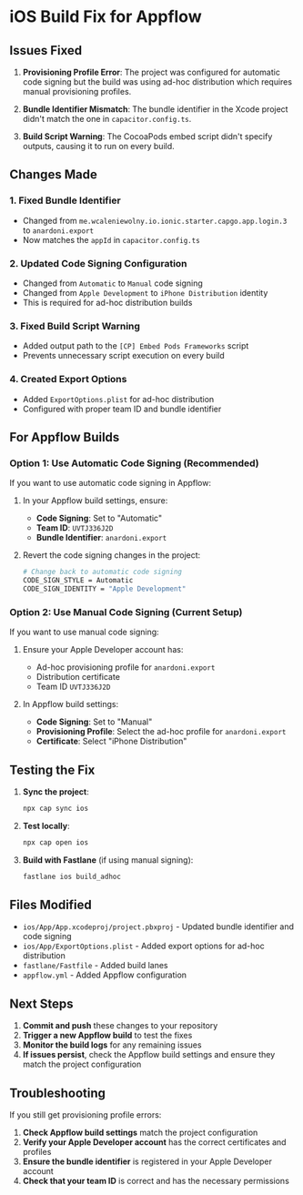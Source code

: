 # iOS Build Fix for Appflow

## Issues Fixed

1. **Provisioning Profile Error**: The project was configured for automatic code signing but the build was using ad-hoc distribution which requires manual provisioning profiles.

2. **Bundle Identifier Mismatch**: The bundle identifier in the Xcode project didn't match the one in `capacitor.config.ts`.

3. **Build Script Warning**: The CocoaPods embed script didn't specify outputs, causing it to run on every build.

## Changes Made

### 1. Fixed Bundle Identifier
- Changed from `me.wcaleniewolny.io.ionic.starter.capgo.app.login.3` to `anardoni.export`
- Now matches the `appId` in `capacitor.config.ts`

### 2. Updated Code Signing Configuration
- Changed from `Automatic` to `Manual` code signing
- Changed from `Apple Development` to `iPhone Distribution` identity
- This is required for ad-hoc distribution builds

### 3. Fixed Build Script Warning
- Added output path to the `[CP] Embed Pods Frameworks` script
- Prevents unnecessary script execution on every build

### 4. Created Export Options
- Added `ExportOptions.plist` for ad-hoc distribution
- Configured with proper team ID and bundle identifier

## For Appflow Builds

### Option 1: Use Automatic Code Signing (Recommended)
If you want to use automatic code signing in Appflow:

1. In your Appflow build settings, ensure:
   - **Code Signing**: Set to "Automatic"
   - **Team ID**: `UVTJ336J2D`
   - **Bundle Identifier**: `anardoni.export`

2. Revert the code signing changes in the project:
   ```bash
   # Change back to automatic code signing
   CODE_SIGN_STYLE = Automatic
   CODE_SIGN_IDENTITY = "Apple Development"
   ```

### Option 2: Use Manual Code Signing (Current Setup)
If you want to use manual code signing:

1. Ensure your Apple Developer account has:
   - Ad-hoc provisioning profile for `anardoni.export`
   - Distribution certificate
   - Team ID `UVTJ336J2D`

2. In Appflow build settings:
   - **Code Signing**: Set to "Manual"
   - **Provisioning Profile**: Select the ad-hoc profile for `anardoni.export`
   - **Certificate**: Select "iPhone Distribution"

## Testing the Fix

1. **Sync the project**:
   ```bash
   npx cap sync ios
   ```

2. **Test locally**:
   ```bash
   npx cap open ios
   ```

3. **Build with Fastlane** (if using manual signing):
   ```bash
   fastlane ios build_adhoc
   ```

## Files Modified

- `ios/App/App.xcodeproj/project.pbxproj` - Updated bundle identifier and code signing
- `ios/App/ExportOptions.plist` - Added export options for ad-hoc distribution
- `fastlane/Fastfile` - Added build lanes
- `appflow.yml` - Added Appflow configuration

## Next Steps

1. **Commit and push** these changes to your repository
2. **Trigger a new Appflow build** to test the fixes
3. **Monitor the build logs** for any remaining issues
4. **If issues persist**, check the Appflow build settings and ensure they match the project configuration

## Troubleshooting

If you still get provisioning profile errors:

1. **Check Appflow build settings** match the project configuration
2. **Verify your Apple Developer account** has the correct certificates and profiles
3. **Ensure the bundle identifier** is registered in your Apple Developer account
4. **Check that your team ID** is correct and has the necessary permissions 